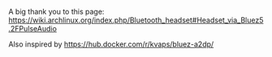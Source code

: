 A big thank you to this page:
https://wiki.archlinux.org/index.php/Bluetooth_headset#Headset_via_Bluez5.2FPulseAudio

Also inspired by https://hub.docker.com/r/kvaps/bluez-a2dp/
